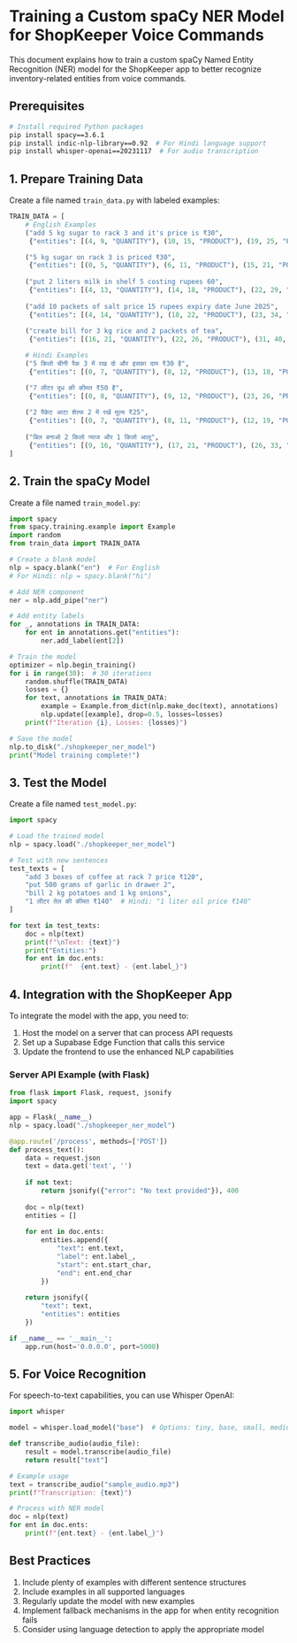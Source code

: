 
# Training a Custom spaCy NER Model for ShopKeeper Voice Commands

This document explains how to train a custom spaCy Named Entity Recognition (NER) model for the ShopKeeper app to better recognize inventory-related entities from voice commands.

## Prerequisites

```bash
# Install required Python packages
pip install spacy==3.6.1
pip install indic-nlp-library==0.92  # For Hindi language support
pip install whisper-openai==20231117  # For audio transcription
```

## 1. Prepare Training Data

Create a file named `train_data.py` with labeled examples:

```python
TRAIN_DATA = [
    # English Examples
    ("add 5 kg sugar to rack 3 and it's price is ₹30", 
     {"entities": [(4, 9, "QUANTITY"), (10, 15, "PRODUCT"), (19, 25, "POSITION"), (41, 44, "PRICE")]}),

    ("5 kg sugar on rack 3 is priced ₹30", 
     {"entities": [(0, 5, "QUANTITY"), (6, 11, "PRODUCT"), (15, 21, "POSITION"), (30, 33, "PRICE")]}),
     
    ("put 2 liters milk in shelf 5 costing rupees 60",
     {"entities": [(4, 13, "QUANTITY"), (14, 18, "PRODUCT"), (22, 29, "POSITION"), (38, 49, "PRICE")]}),
     
    ("add 10 packets of salt price 15 rupees expiry date June 2025",
     {"entities": [(4, 14, "QUANTITY"), (18, 22, "PRODUCT"), (23, 34, "PRICE"), (35, 58, "DATE")]}),
     
    ("create bill for 3 kg rice and 2 packets of tea",
     {"entities": [(16, 21, "QUANTITY"), (22, 26, "PRODUCT"), (31, 40, "QUANTITY"), (44, 47, "PRODUCT")]}),

    # Hindi Examples
    ("5 किलो चीनी रैक 3 में रख दो और इसका दाम ₹30 है", 
     {"entities": [(0, 7, "QUANTITY"), (8, 12, "PRODUCT"), (13, 18, "POSITION"), (36, 39, "PRICE")]}),

    ("7 लीटर दूध की कीमत ₹50 है", 
     {"entities": [(0, 8, "QUANTITY"), (9, 12, "PRODUCT"), (23, 26, "PRICE")]}),
     
    ("2 पैकेट आटा शेल्फ 2 में रखें मूल्य ₹25",
     {"entities": [(0, 7, "QUANTITY"), (8, 11, "PRODUCT"), (12, 19, "POSITION"), (26, 31, "PRICE")]}),
     
    ("बिल बनाओ 2 किलो प्याज और 1 किलो आलू",
     {"entities": [(9, 16, "QUANTITY"), (17, 21, "PRODUCT"), (26, 33, "QUANTITY"), (34, 37, "PRODUCT")]}),
]
```

## 2. Train the spaCy Model

Create a file named `train_model.py`:

```python
import spacy
from spacy.training.example import Example
import random
from train_data import TRAIN_DATA

# Create a blank model
nlp = spacy.blank("en")  # For English
# For Hindi: nlp = spacy.blank("hi")

# Add NER component
ner = nlp.add_pipe("ner")

# Add entity labels
for _, annotations in TRAIN_DATA:
    for ent in annotations.get("entities"):
        ner.add_label(ent[2])

# Train the model
optimizer = nlp.begin_training()
for i in range(30):  # 30 iterations
    random.shuffle(TRAIN_DATA)
    losses = {}
    for text, annotations in TRAIN_DATA:
        example = Example.from_dict(nlp.make_doc(text), annotations)
        nlp.update([example], drop=0.5, losses=losses)
    print(f"Iteration {i}, Losses: {losses}")

# Save the model
nlp.to_disk("./shopkeeper_ner_model")
print("Model training complete!")
```

## 3. Test the Model

Create a file named `test_model.py`:

```python
import spacy

# Load the trained model
nlp = spacy.load("./shopkeeper_ner_model")

# Test with new sentences
test_texts = [
    "add 3 boxes of coffee at rack 7 price ₹120",
    "put 500 grams of garlic in drawer 2",
    "bill 2 kg potatoes and 1 kg onions",
    "1 लीटर तेल की कीमत ₹140"  # Hindi: "1 liter oil price ₹140"
]

for text in test_texts:
    doc = nlp(text)
    print(f"\nText: {text}")
    print("Entities:")
    for ent in doc.ents:
        print(f"  {ent.text} - {ent.label_}")
```

## 4. Integration with the ShopKeeper App

To integrate the model with the app, you need to:

1. Host the model on a server that can process API requests
2. Set up a Supabase Edge Function that calls this service
3. Update the frontend to use the enhanced NLP capabilities

### Server API Example (with Flask)

```python
from flask import Flask, request, jsonify
import spacy

app = Flask(__name__)
nlp = spacy.load("./shopkeeper_ner_model")

@app.route('/process', methods=['POST'])
def process_text():
    data = request.json
    text = data.get('text', '')
    
    if not text:
        return jsonify({"error": "No text provided"}), 400
    
    doc = nlp(text)
    entities = []
    
    for ent in doc.ents:
        entities.append({
            "text": ent.text,
            "label": ent.label_,
            "start": ent.start_char,
            "end": ent.end_char
        })
    
    return jsonify({
        "text": text,
        "entities": entities
    })

if __name__ == '__main__':
    app.run(host='0.0.0.0', port=5000)
```

## 5. For Voice Recognition

For speech-to-text capabilities, you can use Whisper OpenAI:

```python
import whisper

model = whisper.load_model("base")  # Options: tiny, base, small, medium, large

def transcribe_audio(audio_file):
    result = model.transcribe(audio_file)
    return result["text"]

# Example usage
text = transcribe_audio("sample_audio.mp3")
print(f"Transcription: {text}")

# Process with NER model
doc = nlp(text)
for ent in doc.ents:
    print(f"{ent.text} - {ent.label_}")
```

## Best Practices

1. Include plenty of examples with different sentence structures
2. Include examples in all supported languages
3. Regularly update the model with new examples
4. Implement fallback mechanisms in the app for when entity recognition fails
5. Consider using language detection to apply the appropriate model
